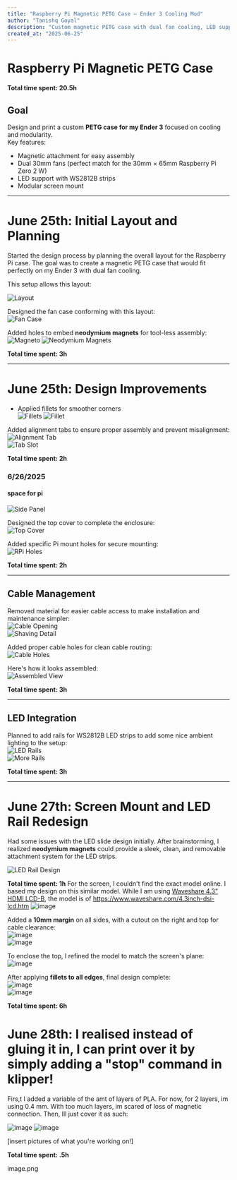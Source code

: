 ```yaml
---
title: "Raspberry Pi Magnetic PETG Case — Ender 3 Cooling Mod"
author: "Tanishq Goyal"
description: "Custom magnetic PETG case with dual fan cooling, LED support, and modular screen mount for my Ender 3"
created_at: "2025-06-25"
---
```


# Raspberry Pi Magnetic PETG Case

**Total time spent: 20.5h**

## Goal
Design and print a custom **PETG case for my Ender 3** focused on cooling and modularity.  
Key features:
- Magnetic attachment for easy assembly
- Dual 30mm fans (perfect match for the 30mm × 65mm Raspberry Pi Zero 2 W)
- LED support with WS2812B strips
- Modular screen mount

---

# June 25th: Initial Layout and Planning

Started the design process by planning the overall layout for the Raspberry Pi case. The goal was to create a magnetic PETG case that would fit perfectly on my Ender 3 with dual fan cooling.

This setup allows this layout:

![Layout](https://github.com/user-attachments/assets/7193a171-dd17-445b-868b-73dc5ac8ab1e)

Designed the fan case conforming with this layout:  
![Fan Case](https://github.com/user-attachments/assets/78e39d88-5e31-4a4e-aadd-7964a1cf9395) 

Added holes to embed **neodymium magnets** for tool-less assembly:  
![Magneto](https://github.com/user-attachments/assets/c47df648-fc2f-4a52-8aad-9ebf089d2874)
![Neodymium Magnets](https://github.com/user-attachments/assets/60aa222c-18e8-44f1-af43-2551c76b5584)

**Total time spent: 3h**

---

# June 25th: Design Improvements

- Applied fillets for smoother corners  
  ![Fillets](https://github.com/user-attachments/assets/f08adb94-8b14-4f51-a1ed-7486d4a8843a)
  ![Fillet](https://github.com/user-attachments/assets/63ab9967-0384-4826-8ca9-1ecd3cd61dab)  

Added alignment tabs to ensure proper assembly and prevent misalignment:  
![Alignment Tab](https://github.com/user-attachments/assets/55e59318-e8b3-46a4-9afb-e8d176820762)  
![Tab Slot](https://github.com/user-attachments/assets/8d78f0bc-efd2-40da-b093-30ab285be5a5)

**Total time spent: 2h**

### 6/26/2025 

#### space for pi 
![Side Panel](https://github.com/user-attachments/assets/24354a62-7fb9-4df8-8bf4-b49d51dd03f6)

Designed the top cover to complete the enclosure:  
![Top Cover](https://github.com/user-attachments/assets/382b640b-e576-407e-bafa-faf6cd6786c1)

Added specific Pi mount holes for secure mounting:  
![RPi Holes](https://github.com/user-attachments/assets/a10bafca-de03-4d51-933a-a2e635011476)

**Total time spent: 2h**

---

## Cable Management

Removed material for easier cable access to make installation and maintenance simpler:  
![Cable Opening](https://github.com/user-attachments/assets/90cd0a44-a664-41f1-b0b8-834a8f0094bc)  
![Shaving Detail](https://github.com/user-attachments/assets/04eccf04-4a87-4f5b-8e0a-34f024239bc8)

Added proper cable holes for clean cable routing:  
![Cable Holes](https://github.com/user-attachments/assets/dbdd7ae3-2589-4436-8a20-fbb0d2a76995)

Here's how it looks assembled:  
![Assembled View](https://github.com/user-attachments/assets/1e37d00f-fcf2-43e2-a7d1-22d7578a734c)

**Total time spent: 3h**

---

## LED Integration

Planned to add rails for WS2812B LED strips to add some nice ambient lighting to the setup:  
![LED Rails](https://github.com/user-attachments/assets/73b76ade-cd06-446a-8979-976c9e1852ac)  
![More Rails](https://github.com/user-attachments/assets/97e43991-d02b-4c14-8b2b-1f5bcafa7527)

**Total time spent: 3h**

---

# June 27th: Screen Mount and LED Rail Redesign

Had some issues with the LED slide design initially. After brainstorming, I realized **neodymium magnets** could provide a sleek, clean, and removable attachment system for the LED strips.

![LED Rail Design](https://github.com/user-attachments/assets/078cb473-4579-43cc-a03d-5535191a0fc1)

**Total time spent: 1h**
For the screen, I couldn't find the exact model online. I based my design on this similar model. While I am using 
[Waveshare 4.3" HDMI LCD-B](https://www.waveshare.com/4.3inch-HDMI-LCD-B.htm), the model is of https://www.waveshare.com/4.3inch-dsi-lcd.htm
![image](https://github.com/user-attachments/assets/b7ad5964-fbdf-43c8-bb91-b195f933497e)

Added a **10mm margin** on all sides, with a cutout on the right and top for cable clearance:  
![image](https://github.com/user-attachments/assets/b3930237-78b4-4646-a187-238d99199a52)  
![image](https://github.com/user-attachments/assets/61ea1794-9dbd-473c-90fe-ebcfc4da5365)

To enclose the top, I refined the model to match the screen's plane:  
![image](https://github.com/user-attachments/assets/f035eaf7-d4e4-4ca0-8762-4102c2b7db6a)

After applying **fillets to all edges**, final design complete:  
![image](https://github.com/user-attachments/assets/7a48b7cb-0c8e-43d6-abef-eef99822f65b)  
![image](https://github.com/user-attachments/assets/a43e7878-2c99-4ef9-893f-4b569aac001a)

**Total time spent: 6h**


# June 28th: I realised instead of gluing it in, I can print over it by simply adding a "stop" command in klipper!

Firs,t I added a variable of the amt of layers of PLA. For now, for 2 layers, im using 0.4 mm. With too much layers, im scared of loss of magnetic connection. Then, Ill just cover it as such:

![image](https://github.com/user-attachments/assets/6587d8e9-1090-4525-8269-6792d2dfc911)
![image](https://github.com/user-attachments/assets/fc2bb48c-292c-404d-9a8b-ca3882056373)


[insert pictures of what you're working on!]

**Total time spent: .5h**

image.png
